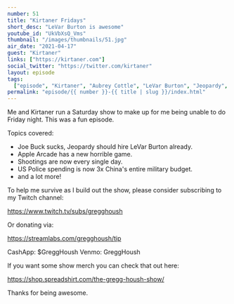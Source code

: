 ```yaml
---
number: 51
title: "Kirtaner Fridays"
short_desc: "LeVar Burton is awesome"
youtube_id: "UkVbXsQ_Vms"
thumbnail: "/images/thumbnails/51.jpg"
air_date: "2021-04-17"
guest: "Kirtaner"
links: ["https://kirtaner.com"]
social_twitter: "https://twitter.com/kirtaner"
layout: episode
tags:
  ["episode", "Kirtaner", "Aubrey Cottle", "LeVar Burton", "Jeopardy", "Apple"]
permalink: "episode/{{ number }}-{{ title | slug }}/index.html"
---
```


Me and Kirtaner run a Saturday show to make up for me being unable to do Friday night. This was a fun episode.

Topics covered:

- Joe Buck sucks, Jeopardy should hire LeVar Burton already.
- Apple Arcade has a new horrible game.
- Shootings are now every single day.
- US Police spending is now 3x China's entire military budget.
- and a lot more!

To help me survive as I build out the show, please consider subscribing to my Twitch channel:

https://www.twitch.tv/subs/gregghoush​​

Or donating via:

https://streamlabs.com/gregghoush/tip​​

CashApp: $GreggHoush
Venmo: GreggHoush

If you want some show merch you can check that out here:

https://shop.spreadshirt.com/the-gregg-housh-show/

Thanks for being awesome.
